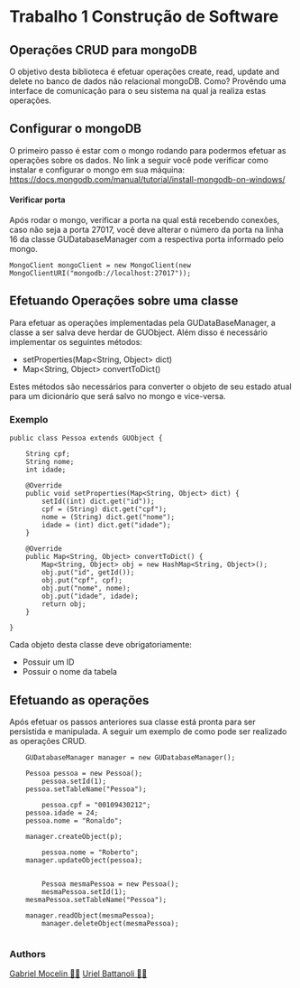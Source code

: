 #  Trabalho 1 Construção de Software

## Operações CRUD para mongoDB
  O objetivo desta biblioteca é efetuar operações create, read, update and delete no banco de dados não relacional mongoDB.
  Como? Provêndo uma interface de comunicação para o seu sistema na qual ja realiza estas operações.
  
## Configurar o mongoDB

O primeiro passo é estar com o mongo rodando para podermos efetuar as operações sobre os dados.
No link a seguir você pode verificar como instalar e configurar o mongo em sua máquina:
https://docs.mongodb.com/manual/tutorial/install-mongodb-on-windows/

#### Verificar porta 

Após rodar o mongo, verificar a porta na qual está recebendo conexões, caso não seja a porta 27017, você deve alterar o número da porta na linha 16 da classe GUDatabaseManager com a respectiva porta informado pelo mongo.

```
MongoClient mongoClient = new MongoClient(new MongoClientURI("mongodb://localhost:27017"));
```

## Efetuando Operações sobre uma classe

Para efetuar as operações implementadas pela GUDataBaseManager, a classe a ser salva deve herdar de GUObject. Além disso é necessário implementar os seguintes métodos:
 * setProperties(Map<String, Object> dict) 
 * Map<String, Object> convertToDict()
 
 Estes métodos são necessários para converter o objeto de seu estado atual para um dicionário que será salvo no mongo e vice-versa.
 
  ### Exemplo

```
public class Pessoa extends GUObject {
	
	String cpf;
	String nome;
	int idade;
	
	@Override
	public void setProperties(Map<String, Object> dict) {
		setId((int) dict.get("id"));
		cpf = (String) dict.get("cpf");
		nome = (String) dict.get("nome");
		idade = (int) dict.get("idade");
	}

	@Override
	public Map<String, Object> convertToDict() {
		Map<String, Object> obj = new HashMap<String, Object>();
		obj.put("id", getId());
		obj.put("cpf", cpf);
		obj.put("nome", nome);
		obj.put("idade", idade);
		return obj;
	}

}
```
 
 Cada objeto desta classe deve obrigatoriamente:
 * Possuir um ID
 * Possuir o nome da tabela

## Efetuando as operações
Após efetuar os passos anteriores sua classe está pronta para ser persistida e manipulada. A seguir um exemplo de como pode ser realizado as operações CRUD.

```
	GUDatabaseManager manager = new GUDatabaseManager();
    
	Pessoa pessoa = new Pessoa();
    	pessoa.setId(1);
	pessoa.setTableName("Pessoa");
		
    	pessoa.cpf = "00109430212";
	pessoa.idade = 24;
	pessoa.nome = "Ronaldo";

  	manager.createObject(p);
    
    	pessoa.nome = "Roberto";
	manager.updateObject(pessoa);
    
    
    	Pessoa mesmaPessoa = new Pessoa();
    	mesmaPessoa.setId(1);
	mesmaPessoa.setTableName("Pessoa");
    
	manager.readObject(mesmaPessoa);
    	manager.deleteObject(mesmaPessoa);
		
```

### Authors
[Gabriel Mocelin 🙋‍♂️](https://github.com/gaabrielmocelin)
[Uriel Battanoli 🙋‍♂️](https://github.com/urielbattanoli)
